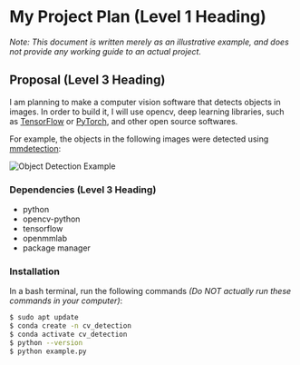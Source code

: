 # My Project Plan (Level 1 Heading)

*Note: This document is written merely as an illustrative example, and does not provide any working guide to an actual project.*

## Proposal (Level 3 Heading)

I am planning to make a computer vision software that detects objects in images.
In order to build it, I will use opencv, deep learning libraries, such as [TensorFlow](https://www.tensorflow.org/) or [PyTorch](https://pytorch.org/), and other open source softwares.

For example, the objects in the following images were detected using [mmdetection](https://github.com/open-mmlab/mmdetection):

![Object Detection Example](https://user-images.githubusercontent.com/12907710/137271636-56ba1cd2-b110-4812-8221-b4c120320aa9.png)

### Dependencies (Level 3 Heading)

- python
- opencv-python
- tensorflow
- openmmlab
- package manager

### Installation

In a bash terminal, run the following commands *(Do NOT actually run these commands in your computer)*:

```bash
$ sudo apt update
$ conda create -n cv_detection
$ conda activate cv_detection
$ python --version
$ python example.py
